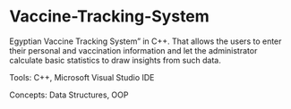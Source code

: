 # Vaccine-Tracking-System
Egyptian Vaccine Tracking System” in C++. That allows the users to enter their personal and vaccination information and let the administrator calculate basic statistics to draw insights from such data.

 Tools: C++, Microsoft Visual Studio IDE 
 
 Concepts: Data Structures, OOP
